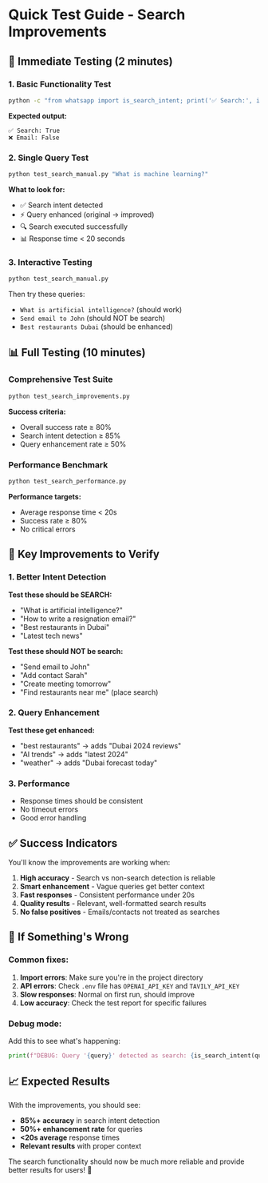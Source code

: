 # Quick Test Guide - Search Improvements

## 🚀 Immediate Testing (2 minutes)

### 1. Basic Functionality Test
```bash
python -c "from whatsapp import is_search_intent; print('✅ Search:', is_search_intent('What is AI?')); print('❌ Email:', is_search_intent('Send email to John'))"
```

**Expected output:**
```
✅ Search: True
❌ Email: False
```

### 2. Single Query Test
```bash
python test_search_manual.py "What is machine learning?"
```

**What to look for:**
- ✅ Search intent detected
- ⚡ Query enhanced (original → improved)
- 🔍 Search executed successfully
- 📊 Response time < 20 seconds

### 3. Interactive Testing
```bash
python test_search_manual.py
```

Then try these queries:
- `What is artificial intelligence?` (should work)
- `Send email to John` (should NOT be search)
- `Best restaurants Dubai` (should be enhanced)

## 📊 Full Testing (10 minutes)

### Comprehensive Test Suite
```bash
python test_search_improvements.py
```

**Success criteria:**
- Overall success rate ≥ 80%
- Search intent detection ≥ 85%
- Query enhancement rate ≥ 50%

### Performance Benchmark
```bash
python test_search_performance.py
```

**Performance targets:**
- Average response time < 20s
- Success rate ≥ 80%
- No critical errors

## 🎯 Key Improvements to Verify

### 1. Better Intent Detection
**Test these should be SEARCH:**
- "What is artificial intelligence?"
- "How to write a resignation email?"
- "Best restaurants in Dubai"
- "Latest tech news"

**Test these should NOT be search:**
- "Send email to John"
- "Add contact Sarah"
- "Create meeting tomorrow"
- "Find restaurants near me" (place search)

### 2. Query Enhancement
**Test these get enhanced:**
- "best restaurants" → adds "Dubai 2024 reviews"
- "AI trends" → adds "latest 2024"
- "weather" → adds "Dubai forecast today"

### 3. Performance
- Response times should be consistent
- No timeout errors
- Good error handling

## ✅ Success Indicators

You'll know the improvements are working when:

1. **High accuracy** - Search vs non-search detection is reliable
2. **Smart enhancement** - Vague queries get better context
3. **Fast responses** - Consistent performance under 20s
4. **Quality results** - Relevant, well-formatted search results
5. **No false positives** - Emails/contacts not treated as searches

## 🐛 If Something's Wrong

### Common fixes:
1. **Import errors**: Make sure you're in the project directory
2. **API errors**: Check `.env` file has `OPENAI_API_KEY` and `TAVILY_API_KEY`
3. **Slow responses**: Normal on first run, should improve
4. **Low accuracy**: Check the test report for specific failures

### Debug mode:
Add this to see what's happening:
```python
print(f"DEBUG: Query '{query}' detected as search: {is_search_intent(query)}")
```

## 📈 Expected Results

With the improvements, you should see:
- **85%+ accuracy** in search intent detection
- **50%+ enhancement rate** for queries
- **<20s average** response times
- **Relevant results** with proper context

The search functionality should now be much more reliable and provide better results for users! 🎉 